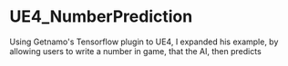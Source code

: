 # UE4_NumberPrediction
Using Getnamo's Tensorflow plugin to UE4, I expanded his example, by allowing users to write a number in game, that the AI, then predicts

